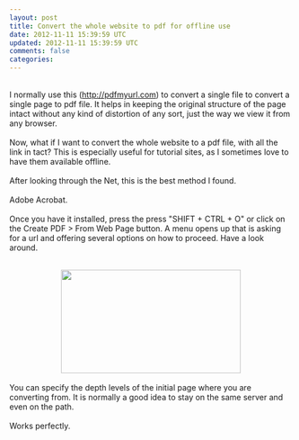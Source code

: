 ```yaml
---           
layout: post
title: Convert the whole website to pdf for offline use
date: 2012-11-11 15:39:59 UTC
updated: 2012-11-11 15:39:59 UTC
comments: false
categories: 
---
```


<br />I normally use this (http://pdfmyurl.com) to convert a single file to convert a single page to pdf file. It helps in keeping the original structure of the page intact without any kind of distortion of any sort, just the way we view it from any browser.<br /><br />Now, what if I want to convert the whole website to a pdf file, with all the link in tact? This is especially useful for tutorial sites, as I sometimes love to have them available offline.<br /><br />After looking through the Net, this is the best method I found.<br /><br />Adobe Acrobat.<br /><br />Once you have it installed, press the press "SHIFT + CTRL + O" or click on the Create PDF &gt; From Web Page button. A menu opens up that is asking for a url and offering several options on how to proceed. Have a look around.<br /><br /><div class="separator" style="clear: both; text-align: center;"><a href="http://3.bp.blogspot.com/-mk7ehoZmYOo/UJ_GwCzkUJI/AAAAAAAAAck/vlJm-4IMCAc/s1600/create_pdfs_from_full_websites.jpg" imageanchor="1" style="margin-left: 1em; margin-right: 1em;"><img border="0" height="184" src="http://3.bp.blogspot.com/-mk7ehoZmYOo/UJ_GwCzkUJI/AAAAAAAAAck/vlJm-4IMCAc/s320/create_pdfs_from_full_websites.jpg" width="320" /></a></div><br />You can specify the depth levels of the initial page where you are converting from. It is normally a good idea to stay on the same server and even on the path.<br /><br />Works perfectly.<br />